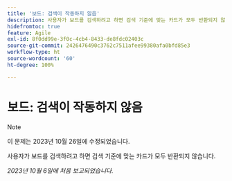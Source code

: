 ```yaml
---
title: '보드: 검색이 작동하지 않음'
description: 사용자가 보드를 검색하려고 하면 검색 기준에 맞는 카드가 모두 반환되지 않습니다.
hidefromtoc: true
feature: Agile
exl-id: 8f0dd99e-3f0c-4cb4-8433-de8fdc02403c
source-git-commit: 2426476490c3762c7511afee99380afa0bfd85e3
workflow-type: ht
source-wordcount: '60'
ht-degree: 100%

---
```


# 보드: 검색이 작동하지 않음

>[!NOTE]
>
>이 문제는 2023년 10월 26일에 수정되었습니다.

사용자가 보드를 검색하려고 하면 검색 기준에 맞는 카드가 모두 반환되지 않습니다.

_2023년 10월 6일에 처음 보고되었습니다._
